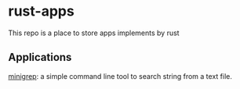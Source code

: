 rust-apps
===

This repo is a place to store apps implements by rust

Applications
---

[minigrep](./minigrep): a simple command line tool to search string from a text file.
